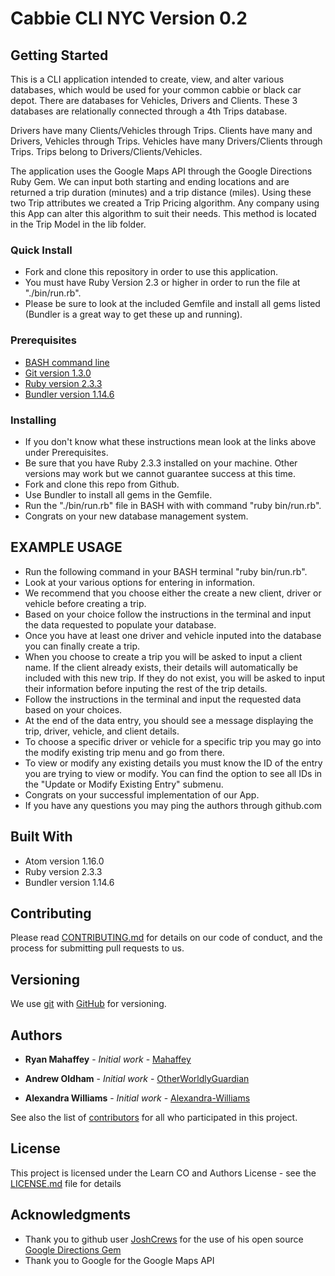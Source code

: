 # Cabbie CLI NYC Version 0.2

## Getting Started

This is a CLI application intended to create, view, and alter various databases, which would be used for your common cabbie or black car depot. There are databases for Vehicles, Drivers and Clients. These 3 databases are relationally connected through a 4th Trips database.

Drivers have many Clients/Vehicles through Trips.
Clients have many and Drivers, Vehicles through Trips.
Vehicles have many Drivers/Clients through Trips.
Trips belong to Drivers/Clients/Vehicles.

The application uses the Google Maps API through the Google Directions Ruby Gem. We can input both starting and ending locations and are returned a trip duration (minutes) and a trip distance (miles). Using these two Trip attributes we created a Trip Pricing algorithm. Any company using this App can alter this algorithm to suit their needs. This method is located in the Trip Model in the lib folder.

### Quick Install
* Fork and clone this repository in order to use this application.
* You must have Ruby Version 2.3 or higher in order to run the file at "./bin/run.rb".
* Please be sure to look at the included Gemfile and install all gems listed (Bundler is a great way to get these up and running).

### Prerequisites

* [BASH command line](https://en.wikipedia.org/wiki/Bash_(Unix_shell))
* [Git version 1.3.0](https://git-scm.com/book/en/v2/Getting-Started-Installing-Git)
* [Ruby version 2.3.3](https://www.ruby-lang.org/en/documentation/installation/)
* [Bundler version 1.14.6](http://bundler.io/)

### Installing

* If you don't know what these instructions mean look at the links above under Prerequisites.
* Be sure that you have Ruby 2.3.3 installed on your machine. Other versions may work but we cannot guarantee success at this time.
* Fork and clone this repo from Github.
* Use Bundler to install all gems in the Gemfile.
* Run the "./bin/run.rb" file in BASH with with command "ruby bin/run.rb".
* Congrats on your new database management system.

## EXAMPLE USAGE

* Run the following command in your BASH terminal "ruby bin/run.rb".
* Look at your various options for entering in information.
* We recommend that you choose either the create a new client, driver or vehicle before creating a trip.
* Based on your choice follow the instructions in the terminal and input the data requested to populate your database.
* Once you have at least one driver and vehicle inputed into the database you can finally create a trip.
* When you choose to create a trip you will be asked to input a client name. If the client already exists, their details will automatically be included with this new trip. If they do not exist, you will be asked to input their information before inputing the rest of the trip details.
* Follow the instructions in the terminal and input the requested data based on your choices.
* At the end of the data entry, you should see a message displaying the trip, driver, vehicle, and client details.
* To choose a specific driver or vehicle for a specific trip you may go into the modify existing trip menu and go from there.
* To view or modify any existing details you must know the ID of the entry you are trying to view or modify. You can find the option to see all IDs in the "Update or Modify Existing Entry" submenu.
* Congrats on your successful implementation of our App.
* If you have any questions you may ping the authors through github.com

## Built With
  * Atom version 1.16.0
  * Ruby version 2.3.3
  * Bundler version 1.14.6

## Contributing

Please read [CONTRIBUTING.md](CONTRIBUTING.md) for details on our code of conduct, and the process for submitting pull requests to us.

## Versioning

We use [git](https://git-scm.com) with [GitHub](http://github.com/) for versioning.

## Authors

* **Ryan Mahaffey** - *Initial work* - [Mahaffey](https://github.com/mahaffey)

* **Andrew Oldham** - *Initial work* - [OtherWorldlyGuardian](https://github.com/otherworldlyguardian)

* **Alexandra Williams** - *Initial work* - [Alexandra-Williams](https://github.com/alexandra-williams)

See also the list of [contributors](https://github.com/mahaffey/module-one-final-project-guidelines-web-042417/contributors) for all who participated in this project.

## License

This project is licensed under the Learn CO and Authors License - see the [LICENSE.md](LICENSE.md) file for details

## Acknowledgments

* Thank you to github user [JoshCrews](https://github.com/joshcrews) for the use of his open source [Google Directions Gem](https://github.com/joshcrews/google-directions-ruby)
* Thank you to Google for the Google Maps API
